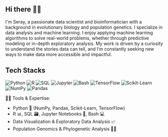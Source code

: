 ## Hi there 🙋🏽

I'm Seray, a passionate data scientist and bioinformatician with a background in evolutionary biology and population genetics. I specialize in data analysis and machine learning.
I enjoy applying machine learning algorithms to solve real-world problems, whether through predictive modeling or in-depth exploratory analysis. My work is driven by a curiosity to understand the stories data can tell, and I’m constantly seeking new ways to make data more accessible and impactful.

## Tech Stacks

![Python](https://img.shields.io/badge/Python-3776AB?style=for-the-badge&logo=python&logoColor=white)
![R](https://img.shields.io/badge/R-276DC3?style=for-the-badge&logo=r&logoColor=white)
![SQL](https://img.shields.io/badge/SQL-4479A1?style=for-the-badge&logo=postgresql&logoColor=white)
![Jupyter](https://img.shields.io/badge/Jupyter-F37626?style=for-the-badge&logo=jupyter&logoColor=white)
![Bash](https://img.shields.io/badge/Bash-4EAA25?style=for-the-badge&logo=gnu-bash&logoColor=white)
![TensorFlow](https://img.shields.io/badge/TensorFlow-FF6F00?style=for-the-badge&logo=tensorflow&logoColor=white)
![Scikit-Learn](https://img.shields.io/badge/Scikit--Learn-F7931E?style=for-the-badge&logo=scikit-learn&logoColor=white)
![NumPy](https://img.shields.io/badge/NumPy-013243?style=for-the-badge&logo=numpy&logoColor=white)
![Pandas](https://img.shields.io/badge/Pandas-150458?style=for-the-badge&logo=pandas&logoColor=white)

👩‍💻 Tools & Expertise:

- Python 🐍 (NumPy, Pandas, Scikit-Learn, TensorFlow)
- R 📊, SQL 🗃️, Jupyter Notebooks 📓, Bash 💻
- Data Visualization & Exploratory Data Analysis 📈
- Population Genomics & Phylogenetic Analysis 🧬🌿
<!--
**getsnacks/getsnacks** is a ✨ _special_ ✨ repository because its `README.md` (this file) appears on your GitHub profile.

Here are some ideas to get you started:

- 🔭 I’m currently working on ...
- 🌱 I’m currently learning ...
- 👯 I’m looking to collaborate on ...
- 🤔 I’m looking for help with ...
- 💬 Ask me about ...
- 📫 How to reach me: ...
- 😄 Pronouns: ...
- ⚡ Fun fact: ...
-->
